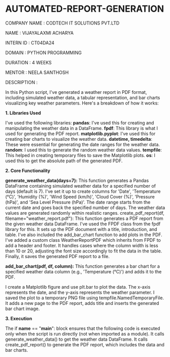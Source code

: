 # AUTOMATED-REPORT-GENERATION

COMPANY NAME : CODTECH IT SOLUTIONS PVT.LTD

NAME : VIJAYALAXMI ACHARYA

INTERN ID : CT04DA24

DOMAIN : PYTHON PROGRAMMING

DURATION : 4 WEEKS

MENTOR : NEELA SANTHOSH

DESCRIPTION :

In this Python script, I've generated a weather report in PDF format, including simulated weather data, a tabular representation, and bar charts visualizing key weather parameters. Here's a breakdown of how it works:

**1. Libraries Used**

I've used the following libraries:
**pandas**:  I've used this for creating and manipulating the weather data in a DataFrame.
**fpdf**:  This library is what I used for generating the PDF report.
**matplotlib.pyplot**:  I've used this for creating bar charts to visualize the weather data.
**datetime, timedelta**:  These were essential for generating the date ranges for the weather data.
**random**:  I used this to generate the random weather data values.
**tempfile**:  This helped in creating temporary files to save the Matplotlib plots.
**os**:  I used this to get the absolute path of the generated PDF.

**2. Core Functionality**

**generate_weather_data(days=7):**
This function generates a Pandas DataFrame containing simulated weather data for a specified number of days (default is 7).
I've set it up to create columns for 'Date', 'Temperature (°C)', 'Humidity (%)', 'Wind Speed (km/h)', 'Cloud Cover (%)', 'Pressure (hPa)', and 'Sea Level Pressure (hPa)'.
The date range starts from the current date and goes back the specified number of days.
The weather data values are generated randomly within realistic ranges.
create_pdf_report(df, filename="weather_report.pdf"):
This function generates a PDF report from the given weather data DataFrame.
I've used the FPDF class from the fpdf library for this.
It sets up the PDF document with a title, introduction, and table.
I've also included the  add_bar_chart  function to add plots in the PDF.
I've added a custom class WeatherReportPDF which inherits from FPDF to add a header and footer.
It handles cases where the column width is less than 10 or 20, adjusting the font size accordingly to fit the data in the table.
Finally, it saves the generated PDF report to a file.

**add_bar_chart(pdf, df, column):**
This function generates a bar chart for a specified weather data column (e.g., 'Temperature (°C)') and adds it to the PDF.

I create a Matplotlib figure and use  plt.bar  to plot the data.
The x-axis represents the date, and the y-axis represents the weather parameter.
I saved the plot to a temporary PNG file using  tempfile.NamedTemporaryFile.
It adds a new page to the PDF report, adds title and inserts the generated bar chart image.

**3. Execution**
   
The  if __name__ == "__main__":  block ensures that the following code is executed only when the script is run directly (not when imported as a module).
It calls  generate_weather_data()  to get the weather data DataFrame.
It calls  create_pdf_report()  to generate the PDF report, which includes the data and bar charts.
